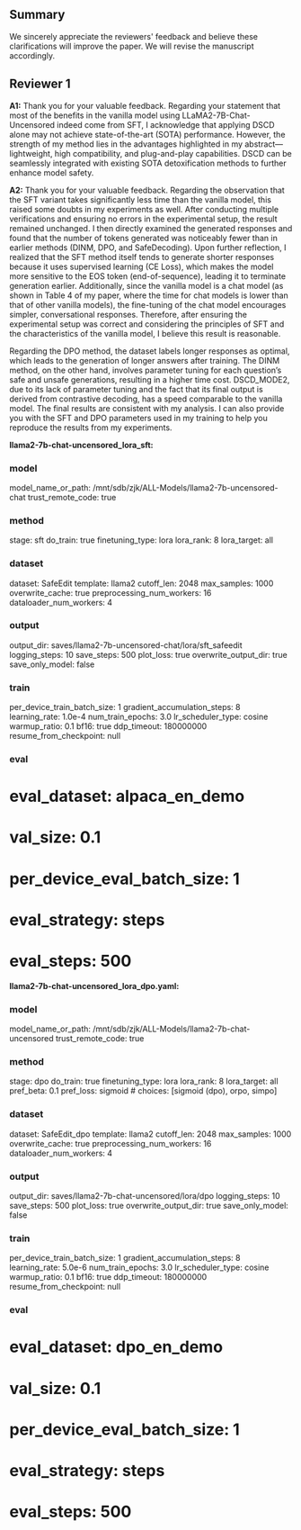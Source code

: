 ## Summary
We sincerely appreciate the reviewers' feedback and believe these clarifications will improve the paper. We will revise the manuscript accordingly.
## Reviewer 1


**A1:** Thank you for your valuable feedback. Regarding your statement that most of the benefits in the vanilla model using LLaMA2-7B-Chat-Uncensored indeed come from SFT, I acknowledge that applying DSCD alone may not achieve state-of-the-art (SOTA) performance. However, the strength of my method lies in the advantages highlighted in my abstract—lightweight, high compatibility, and plug-and-play capabilities. DSCD can be seamlessly integrated with existing SOTA detoxification methods to further enhance model safety.

**A2:** Thank you for your valuable feedback. Regarding the observation that the SFT variant takes significantly less time than the vanilla model, this raised some doubts in my experiments as well. After conducting multiple verifications and ensuring no errors in the experimental setup, the result remained unchanged. I then directly examined the generated responses and found that the number of tokens generated was noticeably fewer than in earlier methods (DINM, DPO, and SafeDecoding). Upon further reflection, I realized that the SFT method itself tends to generate shorter responses because it uses supervised learning (CE Loss), which makes the model more sensitive to the EOS token (end-of-sequence), leading it to terminate generation earlier. Additionally, since the vanilla model is a chat model (as shown in Table 4 of my paper, where the time for chat models is lower than that of other vanilla models), the fine-tuning of the chat model encourages simpler, conversational responses. Therefore, after ensuring the experimental setup was correct and considering the principles of SFT and the characteristics of the vanilla model, I believe this result is reasonable.

Regarding the DPO method, the dataset labels longer responses as optimal, which leads to the generation of longer answers after training. The DINM method, on the other hand, involves parameter tuning for each question’s safe and unsafe generations, resulting in a higher time cost. DSCD_MODE2, due to its lack of parameter tuning and the fact that its final output is derived from contrastive decoding, has a speed comparable to the vanilla model. The final results are consistent with my analysis. I can also provide you with the SFT and DPO parameters used in my training to help you reproduce the results from my experiments.

**llama2-7b-chat-uncensored_lora_sft:**
### model
model_name_or_path: /mnt/sdb/zjk/ALL-Models/llama2-7b-uncensored-chat
trust_remote_code: true

### method
stage: sft
do_train: true
finetuning_type: lora
lora_rank: 8
lora_target: all

### dataset
dataset: SafeEdit
template: llama2
cutoff_len: 2048
max_samples: 1000
overwrite_cache: true
preprocessing_num_workers: 16
dataloader_num_workers: 4

### output
output_dir: saves/llama2-7b-uncensored-chat/lora/sft_safeedit
logging_steps: 10
save_steps: 500
plot_loss: true
overwrite_output_dir: true
save_only_model: false

### train
per_device_train_batch_size: 1
gradient_accumulation_steps: 8
learning_rate: 1.0e-4
num_train_epochs: 3.0
lr_scheduler_type: cosine
warmup_ratio: 0.1
bf16: true
ddp_timeout: 180000000
resume_from_checkpoint: null

### eval
# eval_dataset: alpaca_en_demo
# val_size: 0.1
# per_device_eval_batch_size: 1
# eval_strategy: steps
# eval_steps: 500

**llama2-7b-chat-uncensored_lora_dpo.yaml:**
### model
model_name_or_path: /mnt/sdb/zjk/ALL-Models/llama2-7b-chat-uncensored
trust_remote_code: true

### method
stage: dpo
do_train: true
finetuning_type: lora
lora_rank: 8
lora_target: all
pref_beta: 0.1
pref_loss: sigmoid  # choices: [sigmoid (dpo), orpo, simpo]

### dataset
dataset: SafeEdit_dpo
template: llama2
cutoff_len: 2048
max_samples: 1000
overwrite_cache: true
preprocessing_num_workers: 16
dataloader_num_workers: 4

### output
output_dir: saves/llama2-7b-chat-uncensored/lora/dpo
logging_steps: 10
save_steps: 500
plot_loss: true
overwrite_output_dir: true
save_only_model: false

### train
per_device_train_batch_size: 1
gradient_accumulation_steps: 8
learning_rate: 5.0e-6
num_train_epochs: 3.0
lr_scheduler_type: cosine
warmup_ratio: 0.1
bf16: true
ddp_timeout: 180000000
resume_from_checkpoint: null

### eval
# eval_dataset: dpo_en_demo
# val_size: 0.1
# per_device_eval_batch_size: 1
# eval_strategy: steps
# eval_steps: 500
